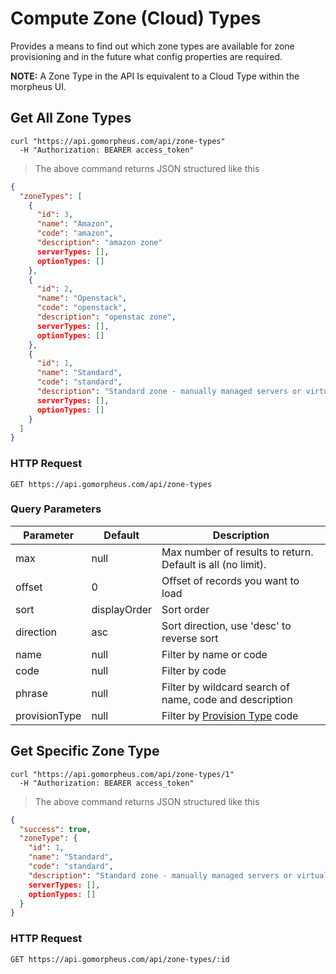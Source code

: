 # Compute Zone (Cloud) Types

Provides a means to find out which zone types are available for zone provisioning and in the  future what config properties are required.

**NOTE:** A Zone Type in the API Is equivalent to a Cloud Type within the morpheus UI.

## Get All Zone Types

```shell
curl "https://api.gomorpheus.com/api/zone-types"
  -H "Authorization: BEARER access_token"
```

> The above command returns JSON structured like this

```json
{
  "zoneTypes": [
    {
      "id": 3,
      "name": "Amazon",
      "code": "amazon",
      "description": "amazon zone"
      serverTypes: [],
      optionTypes: []
    },
    {
      "id": 2,
      "name": "Openstack",
      "code": "openstack",
      "description": "openstac zone",
      serverTypes: [],
      optionTypes: []
    },
    {
      "id": 1,
      "name": "Standard",
      "code": "standard",
      "description": "Standard zone - manually managed servers or virtual machines"
      serverTypes: [],
      optionTypes: []
    }
  ]
}
```

### HTTP Request

`GET https://api.gomorpheus.com/api/zone-types`

### Query Parameters

Parameter | Default | Description
--------- | ------- | -----------
max | null | Max number of results to return. Default is all (no limit).
offset | 0 | Offset of records you want to load
sort | displayOrder | Sort order
direction | asc | Sort direction, use 'desc' to reverse sort
name | null | Filter by name or code
code | null | Filter by code
phrase | null | Filter by wildcard search of name, code and description
provisionType | null | Filter by [Provision Type](#provision-types) code

## Get Specific Zone Type

```shell
curl "https://api.gomorpheus.com/api/zone-types/1"
  -H "Authorization: BEARER access_token"
```

> The above command returns JSON structured like this

```json
{
  "success": true,
  "zoneType": {
    "id": 1,
    "name": "Standard",
    "code": "standard",
    "description": "Standard zone - manually managed servers or virtual machines"
    serverTypes: [],
    optionTypes: []
  }
}
```
### HTTP Request

`GET https://api.gomorpheus.com/api/zone-types/:id`
